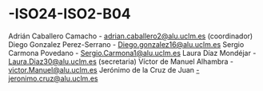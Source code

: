 # -ISO24-ISO2-B04
Adrián Caballero Camacho - adrian.caballero2@alu.uclm.es (coordinador)
Diego Gonzalez Perez-Serrano - Diego.gonzalez16@alu.uclm.es
Sergio Carmona Povedano - Sergio.Carmona1@alu.uclm.es
Laura Díaz Mondéjar - Laura.Diaz30@alu.uclm.es (secretaria)
Víctor de Manuel Alhambra - victor.Manuel@alu.uclm.es 
Jerónimo de la Cruz de Juan -jeronimo.cruz@alu.uclm.es
